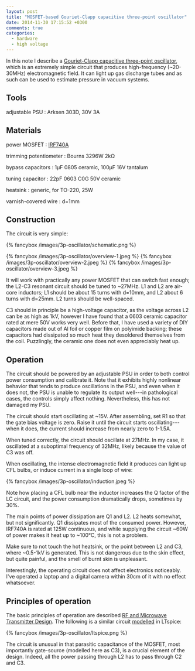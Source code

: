```yaml
---
layout: post
title: "MOSFET-based Gouriet-Clapp capacitive three-point oscillator"
date: 2014-11-30 17:15:52 +0300
comments: true
categories:
  - hardware
  - high voltage
---
```


In this note I describe a [Gouriet-Clapp capacitive three-point oscillator][gc], which is an extremely simple circuit that produces high-frequency (~20-30MHz) electromagnetic field. It can light up gas discharge tubes and as such can be used to estimate pressure in vacuum systems.

[gc]: http://books.google.ru/books?id=nGLdHfULzhYC&pg=PA354&lpg=PA354&dq=capacitive+three+point

<!--more-->

Tools
-----

adjustable PSU
: Arksen 303D, 30V 3A

Materials
---------

power MOSFET
: [IRF740A](http://www.vishay.com/docs/91051/91051.pdf)

trimming potentiometer
: Bourns 3296W 2kΩ

bypass capacitors
: 1µF 0805 ceramic, 100µF 16V tantalum

tuning capacitor
: 22pF 0603 C0G 50V ceramic

heatsink
: generic, for TO-220, 25W

varnish-covered wire
: d=1mm

Construction
------------

The circuit is very simple:

{% fancybox /images/3p-oscillator/schematic.png %}

{% fancybox /images/3p-oscillator/overview-1.jpeg %}
{% fancybox /images/3p-oscillator/overview-2.jpeg %}
{% fancybox /images/3p-oscillator/overview-3.jpeg %}

It will work with practically any power MOSFET that can switch fast enough; the L2-C3 resonant circuit should be tuned to ~27MHz. L1 and L2 are air-core inductors; L1 should be about 15 turns with d=10mm, and L2 about 6 turns with d=25mm. L2 turns should be well-spaced.

C3 should in principle be a high-voltage capacitor, as the voltage across L2 can be as high as 1kV, however I have found that a 0603 ceramic capacitor rated at mere 50V works very well. Before that, I have used a variety of DIY capacitors made out of Al foil or copper film on polyimide backing; these capacitors had dissipated so much heat they desoldered themselves from the coil. Puzzlingly, the ceramic one does not even appreciably heat up.

Operation
---------

The circuit should be powered by an adjustable PSU in order to both control power consumption and calibrate it. Note that it exhibits highly nonlinear behavior that tends to produce oscillations in the PSU, and even when it does not, the PSU is unable to regulate its output well---in pathological cases, the controls simply affect nothing. Nevertheless, this has not damaged my PSU.

The circuit should start oscillating at ~15V. After assembling, set R1 so that the gate bias voltage is zero. Raise it until the circuit starts oscillating---when it does, the current should increase from nearly zero to 1-1.5A.

When tuned correctly, the circuit should oscillate at 27MHz. In my case, it oscillated at a suboptimal frequency of 32MHz, likely because the value of C3 was off.

When oscillating, the intense electromagnetic field it produces can light up CFL bulbs, or induce current in a single loop of wire:

{% fancybox /images/3p-oscillator/induction.jpeg %}

Note how placing a CFL bulb near the inductor increases the Q factor of the LC circuit, and the power consumption dramatically drops, sometimes by 30%.

The main points of power dissipation are Q1 and L2. L2 heats somewhat, but not significantly. Q1 dissipates most of the consumed power. However, IRF740A is rated at 125W continuous, and while supplying the circuit ~60W of power makes it heat up to ~100°C, this is not a problem.

Make sure to not touch the hot heatsink, or the point between L2 and C3, where ~0.5-1kV is generated. This is not dangerous due to the skin effect, but quite painful, and the smell of burnt skin is unpleasant.

Interestingly, the operating circuit does not affect electronics noticeably. I've operated a laptop and a digital camera within 30cm of it with no effect whatsoever.

Principles of operation
-----------------------

The basic principles of operation are described [RF and Microwave Transmitter Design][gc]. The following is a similar circuit [modelled](/files/3p-oscillator.asc) in LTspice:

{% fancybox /images/3p-oscillator/ltspice.png %}

The circuit is unusual in that parasitic capacitance of the MOSFET, most importantly gate-source (modelled here as C3), is a crucial element of the design. Indeed, all the power passing through L2 has to pass through C2 and C3.
